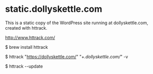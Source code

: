 # static.dollyskettle.com

This is a static copy of the WordPress site running at dollyskettle.com, created with httrack.

http://www.httrack.com/

$ brew install httrack 

$ httrack "https://dollyskettle.com/" "+*.dollyskettle.com/*" -v

$ httrack --update

<!-- Mirrored from .* GMT -->
